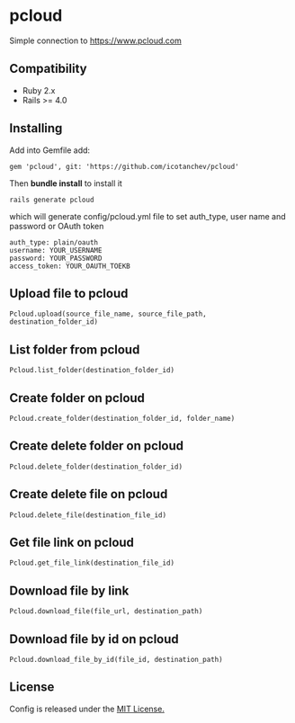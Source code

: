 # pcloud

Simple connection to https://www.pcloud.com

## Compatibility
* Ruby 2.x
* Rails >= 4.0

## Installing

Add into Gemfile add:

```
gem 'pcloud', git: 'https://github.com/icotanchev/pcloud'
```

Then **bundle install** to install it

```
rails generate pcloud
```

which will generate config/pcloud.yml file to set auth_type, user name and password or OAuth token
```
auth_type: plain/oauth
username: YOUR_USERNAME
password: YOUR_PASSWORD
access_token: YOUR_OAUTH_TOEKB
```

## Upload file to pcloud

```
Pcloud.upload(source_file_name, source_file_path, destination_folder_id)
```

## List folder from pcloud

```
Pcloud.list_folder(destination_folder_id)
```

## Create folder on pcloud

```
Pcloud.create_folder(destination_folder_id, folder_name)
```

## Create delete folder on pcloud

```
Pcloud.delete_folder(destination_folder_id)
```

## Create delete file on pcloud

```
Pcloud.delete_file(destination_file_id)
```

## Get file link on pcloud

```
Pcloud.get_file_link(destination_file_id)
```

## Download file by link

```
Pcloud.download_file(file_url, destination_path)
```

## Download file by id on pcloud

```
Pcloud.download_file_by_id(file_id, destination_path)
```
## License

Config is released under the [MIT License.](https://opensource.org/licenses/MIT)
